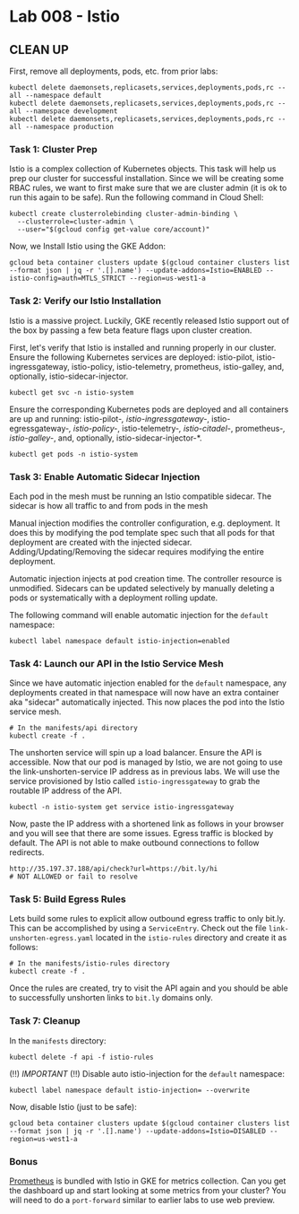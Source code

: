 # Lab 008 - Istio

## CLEAN UP
First, remove all deployments, pods, etc. from prior labs:
```
kubectl delete daemonsets,replicasets,services,deployments,pods,rc --all --namespace default
kubectl delete daemonsets,replicasets,services,deployments,pods,rc --all --namespace development
kubectl delete daemonsets,replicasets,services,deployments,pods,rc --all --namespace production 
```

### Task 1: Cluster Prep
Istio is a complex collection of Kubernetes objects. This task will help us prep our cluster for successful installation. Since we will be creating some RBAC rules, we want to first make sure that we are cluster admin (it is ok to run this again to be safe). Run the following command in Cloud Shell:
```
kubectl create clusterrolebinding cluster-admin-binding \
  --clusterrole=cluster-admin \
  --user="$(gcloud config get-value core/account)"
```

Now, we Install Istio using the GKE Addon:
```
gcloud beta container clusters update $(gcloud container clusters list --format json | jq -r '.[].name') --update-addons=Istio=ENABLED --istio-config=auth=MTLS_STRICT --region=us-west1-a
```

### Task 2: Verify our Istio Installation
Istio is a massive project. Luckily, GKE recently released Istio support out of the box by passing a few beta feature flags upon cluster creation.

First, let's verify that Istio is installed and running properly in our cluster. Ensure the following Kubernetes services are deployed: istio-pilot, istio-ingressgateway, istio-policy, istio-telemetry, prometheus, istio-galley, and, optionally, istio-sidecar-injector.

```
kubectl get svc -n istio-system
```
Ensure the corresponding Kubernetes pods are deployed and all containers are up and running: istio-pilot-*, istio-ingressgateway-*, istio-egressgateway-*, istio-policy-*, istio-telemetry-*, istio-citadel-*, prometheus-*, istio-galley-*, and, optionally, istio-sidecar-injector-*.
```
kubectl get pods -n istio-system
```

### Task 3: Enable Automatic Sidecar Injection

Each pod in the mesh must be running an Istio compatible sidecar. The sidecar is how all traffic to and from pods in the mesh

Manual injection modifies the controller configuration, e.g. deployment. It does this by modifying the pod template spec such that all pods for that deployment are created with the injected sidecar. Adding/Updating/Removing the sidecar requires modifying the entire deployment.

Automatic injection injects at pod creation time. The controller resource is unmodified. Sidecars can be updated selectively by manually deleting a pods or systematically with a deployment rolling update.

The following command will enable automatic injection for the `default` namespace:
```
kubectl label namespace default istio-injection=enabled
```

### Task 4: Launch our API in the Istio Service Mesh
Since we have automatic injection enabled for the `default` namespace, any deployments created in that namespace will now have an extra container aka "sidecar" automatically injected. This now places the pod into the Istio service mesh.
```
# In the manifests/api directory
kubectl create -f .
```
The unshorten service will spin up a load balancer. Ensure the API is accessible. Now that our pod is managed by Istio, we are not going to use the link-unshorten-service IP address as in previous labs. We will use the service provisioned by Istio called `istio-ingressgateway` to grab the routable IP address of the API.
```
kubectl -n istio-system get service istio-ingressgateway
```

Now, paste the IP address with a shortened link as follows in your browser and you will see that there are some issues. Egress traffic is blocked by default. The API is not able to make outbound connections to follow redirects.
```
http://35.197.37.188/api/check?url=https://bit.ly/hi
# NOT ALLOWED or fail to resolve 
```

### Task 5: Build Egress Rules
Lets build some rules to explicit allow outbound egress traffic to only bit.ly. This can be accomplished by using a `ServiceEntry`. Check out the file `link-unshorten-egress.yaml` located in the `istio-rules` directory and create it as follows:

```
# In the manifests/istio-rules directory
kubectl create -f .
```

Once the rules are created, try to visit the API again and you should be able to successfully unshorten links to `bit.ly` domains only. 


### Task 7: Cleanup

In the `manifests` directory:
```
kubectl delete -f api -f istio-rules
```
(!!) *IMPORTANT* (!!)  Disable auto istio-injection for the `default` namespace:
```
kubectl label namespace default istio-injection= --overwrite
```

Now, disable Istio (just to be safe):
```
gcloud beta container clusters update $(gcloud container clusters list --format json | jq -r '.[].name') --update-addons=Istio=DISABLED --region=us-west1-a
```

### Bonus
[Prometheus](https://istio.io/docs/tasks/telemetry/querying-metrics/) is bundled with Istio in GKE for metrics collection. Can you get the dashboard up and start looking at some metrics from your cluster? You will need to do a `port-forward` similar to earlier labs to use web preview.